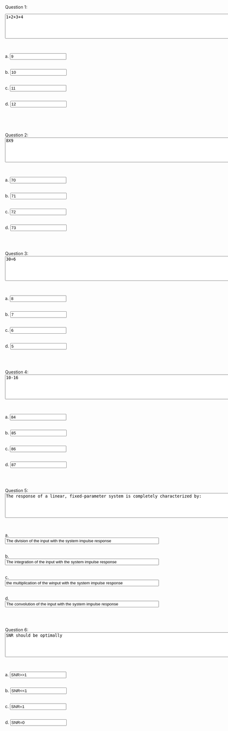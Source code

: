 

Question 1:
<form>
<textarea rows="5" cols="100">1+2+3+4</textarea>
</form>
<br>
<br>
<form>
a.
<input type="text" value="9">
</form> 
<br>
<form>
b.
<input type="text" value="10">
</form> 
<br>
<form>
c.
<input type="text" value="11">
</form> 
<br>
<form>
d.
<input type="text" value="12">
</form>
<br>
<br>
<br>
<br>
Question 2:
<form>
<textarea rows="5" cols="100">8X9</textarea>
</form>
<br>
<br>
<form>
a.
<input type="text" value="70">
</form> 
<br>
<form>
b.
<input type="text" value="71">
</form> 
<br>
<form>
c.
<input type="text" value="72">
</form> 
<br>
<form>
d.
<input type="text" value="73">
</form>
<br>
<br>
<br>
Question 3:
<form>
<textarea rows="5" cols="100">30÷6</textarea>
</form>
<br>
<br>
<form>
a.
<input type="text" value="8">
</form> 
<br>
<form>
b.
<input type="text" value="7">
</form> 
<br>
<form>
c.
<input type="text" value="6">
</form> 
<br>
<form>
d.
<input type="text" value="5">
</form>
<br>
<br>
<br>
Question 4:
<form>
<textarea rows="5" cols="100">10-16</textarea>
</form>
<br>
<br>
<form>
a.
<input type="text" value="84">
</form> 
<br>
<form>
b.
<input type="text" value="85">
</form> 
<br>
<form>
c.
<input type="text" value="86">
</form> 
<br>
<form>
d.
<input type="text" value="87">
</form>
<br>
<br>
<br>
Question 5:
<form>
<textarea rows="5" cols="100">The response of a linear, fixed-parameter system is completely characterized by:</textarea>
</form>
<br>
<br>
<form>
a.
<input type="text" size="60" value="The division of the input with the system impulse response">
</form> 
<br>
<form>
b.
<input type="text" size="60" value="The integration of the input with the system impulse response">
</form> 
<br>
<form>
c.
<input type="text" size="60" value="the multiplication of the winput with the system impulse response">
</form> 
<br>
<form>
d.
<input type="text" size="60" value="The convolution of the input with the system impulse response">
</form>
<br>
<br>
<br>
Question 6:
<form>
<textarea rows="5" cols="100">SNR should be optimally</textarea>
</form>
<br>
<br>
<form>
a.
<input type="text" value="SNR>>1">
</form> 
<br>
<form>
b.
<input type="text" value="SNR<<1">
</form> 
<br>
<form>
c.
<input type="text" value="SNR=1">
</form> 
<br>
<form>
d.
<input type="text" value="SNR=0">
</form>
<br>

